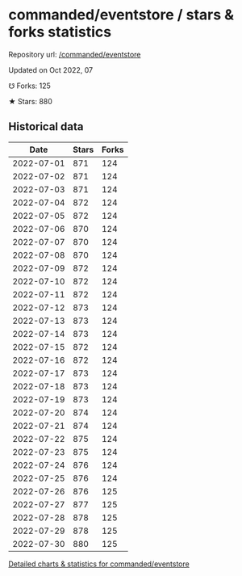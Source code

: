 # commanded/eventstore / stars & forks statistics

Repository url: [/commanded/eventstore](https://github.com/commanded/eventstore)

Updated on Oct 2022, 07

☋ Forks: 125

★ Stars: 880

## Historical data
| Date | Stars | Forks |
|------|-------|-------|
| 2022-07-01 | 871 | 124 | 
| 2022-07-02 | 871 | 124 | 
| 2022-07-03 | 871 | 124 | 
| 2022-07-04 | 872 | 124 | 
| 2022-07-05 | 872 | 124 | 
| 2022-07-06 | 870 | 124 | 
| 2022-07-07 | 870 | 124 | 
| 2022-07-08 | 870 | 124 | 
| 2022-07-09 | 872 | 124 | 
| 2022-07-10 | 872 | 124 | 
| 2022-07-11 | 872 | 124 | 
| 2022-07-12 | 873 | 124 | 
| 2022-07-13 | 873 | 124 | 
| 2022-07-14 | 873 | 124 | 
| 2022-07-15 | 872 | 124 | 
| 2022-07-16 | 872 | 124 | 
| 2022-07-17 | 873 | 124 | 
| 2022-07-18 | 873 | 124 | 
| 2022-07-19 | 873 | 124 | 
| 2022-07-20 | 874 | 124 | 
| 2022-07-21 | 874 | 124 | 
| 2022-07-22 | 875 | 124 | 
| 2022-07-23 | 875 | 124 | 
| 2022-07-24 | 876 | 124 | 
| 2022-07-25 | 876 | 124 | 
| 2022-07-26 | 876 | 125 | 
| 2022-07-27 | 877 | 125 | 
| 2022-07-28 | 878 | 125 | 
| 2022-07-29 | 878 | 125 | 
| 2022-07-30 | 880 | 125 | 


[Detailed charts & statistics for commanded/eventstore](https://reviewgithub.com/rep/commanded/eventstore)
